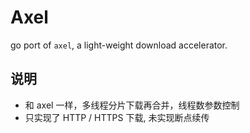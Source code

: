  Axel
===========
go port of `axel`, a light-weight download accelerator.

说明
 ------
 * 和 axel 一样，多线程分片下载再合并，线程数参数控制
 * 只实现了 HTTP / HTTPS 下载, 未实现断点续传
 
